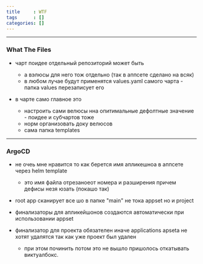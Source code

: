 ```yaml
---
title     : WTF
tags      : []
categories: []
---
```

---
### What The Files

- чарт поидее отдельный репозиторий может быть
  - а вэлюсы для него тож отдельно (так в аппсете сделано на всяк)
  - в любом лучае будут применятся values.yaml самого чарта - папка values перезаписует его


- в чарте само главное это 
  - настроить сами велюсы нна опитимальные дефолтные значение - поидее и субчартов тоже
  - норм организовать доку велюсов
  - сама папка templates

___
### ArgoCD

- не очеь мне нравится то как берется имя апликешноа в аппсете через helm template
  - это имя файла отрезаноеот номера и разширения причем дефисы незя юзать (покашо так) 

- root app сканирует все шо в папке "main" не тока appset но и project

- финализаторы для апликейшонов создаются автоматически при использовании appset

- финализатор для проекта обязателен иначе applications apseta не хотят удалятся так как уже проект был удален
  - при этом починить потом это не вышло пришолось откатывать виктуалбокс.
